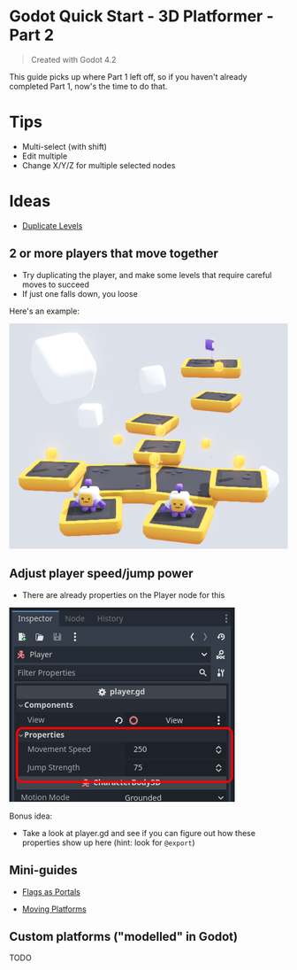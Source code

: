 # Godot Quick Start - 3D Platformer - Part 2

> Created with Godot 4.2

This guide picks up where Part 1 left off, so if you haven't already completed Part 1, now's the time to do that.

# Tips

* Multi-select (with shift)
* Edit multiple
* Change X/Y/Z for multiple selected nodes

# Ideas

* [Duplicate Levels](./duplicate_levels.md)

## 2 or more players that move together

* Try duplicating the player, and make some levels that require careful moves to succeed
* If just one falls down, you loose

Here's an example:

![Two Player Level Example](quick_start_3d_platformer_2/two_player_level_example.png)

## Adjust player speed/jump power

* There are already properties on the Player node for this

![Player Properties](quick_start_3d_platformer_2/player_properties.png)

Bonus idea:

* Take a look at player.gd and see if you can figure out how these properties show up here (hint: look for `@export`)

## Mini-guides

* [Flags as Portals](flag_portals.md)

* [Moving Platforms](moving_platforms.md)


## Custom platforms ("modelled" in Godot)

TODO
